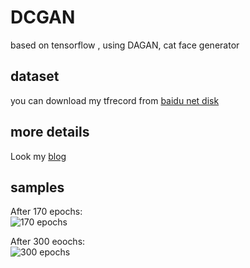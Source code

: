 # DCGAN
based on tensorflow , using DAGAN, cat face generator


dataset
-------
you can download my tfrecord from [baidu net disk](https://pan.baidu.com/s/1DBNWE_8r2sp96MuKKwSqyw)

more details 
------------
Look my [blog](https://blog.csdn.net/sinat_15901371/article/details/82702177)

samples
-------
After 170 epochs: <br>
![170 epochs](https://github.com/stpraha/cat_generate_by_DCGAN/blob/master/pics/170.png)

After 300 eoochs: <br>
![300 epochs](https://github.com/stpraha/cat_generate_by_DCGAN/blob/master/pics/300.png)

